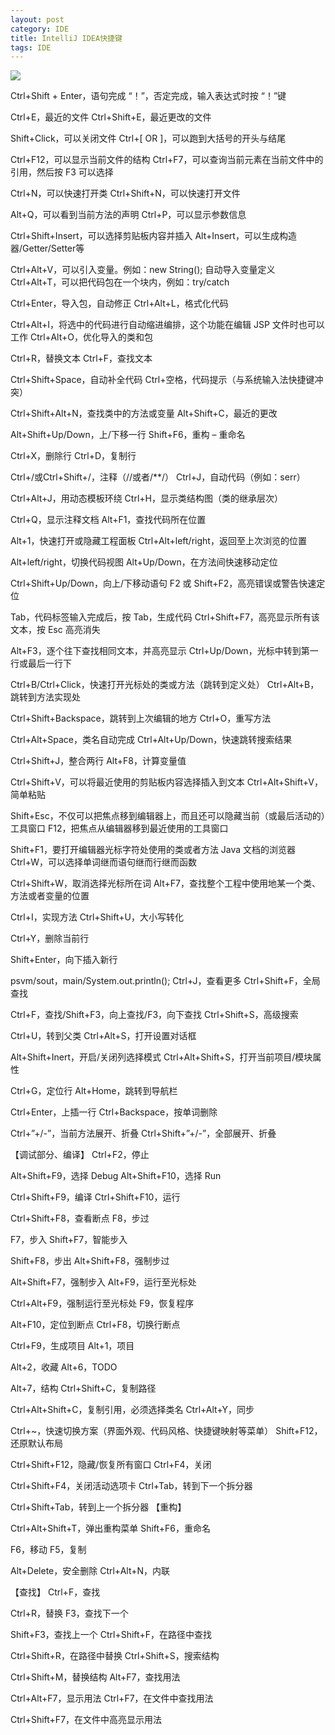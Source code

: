 ```yaml
---
layout: post
category: IDE
title: IntelliJ IDEA快捷键
tags: IDE
---
```


![](https://i.imgur.com/10i0xxN.png)

Ctrl+Shift + Enter，语句完成
“！”，否定完成，输入表达式时按 “！”键

Ctrl+E，最近的文件
Ctrl+Shift+E，最近更改的文件

Shift+Click，可以关闭文件
Ctrl+[ OR ]，可以跑到大括号的开头与结尾

Ctrl+F12，可以显示当前文件的结构
Ctrl+F7，可以查询当前元素在当前文件中的引用，然后按 F3 可以选择

Ctrl+N，可以快速打开类
Ctrl+Shift+N，可以快速打开文件

Alt+Q，可以看到当前方法的声明
Ctrl+P，可以显示参数信息

Ctrl+Shift+Insert，可以选择剪贴板内容并插入
Alt+Insert，可以生成构造器/Getter/Setter等

Ctrl+Alt+V，可以引入变量。例如：new String(); 自动导入变量定义
Ctrl+Alt+T，可以把代码包在一个块内，例如：try/catch

Ctrl+Enter，导入包，自动修正
Ctrl+Alt+L，格式化代码

Ctrl+Alt+I，将选中的代码进行自动缩进编排，这个功能在编辑 JSP 文件时也可以工作
Ctrl+Alt+O，优化导入的类和包

Ctrl+R，替换文本
Ctrl+F，查找文本

Ctrl+Shift+Space，自动补全代码
Ctrl+空格，代码提示（与系统输入法快捷键冲突）

Ctrl+Shift+Alt+N，查找类中的方法或变量
Alt+Shift+C，最近的更改

Alt+Shift+Up/Down，上/下移一行
Shift+F6，重构 – 重命名

Ctrl+X，删除行
Ctrl+D，复制行

Ctrl+/或Ctrl+Shift+/，注释（//或者/**/）
Ctrl+J，自动代码（例如：serr）

Ctrl+Alt+J，用动态模板环绕
Ctrl+H，显示类结构图（类的继承层次）

Ctrl+Q，显示注释文档
Alt+F1，查找代码所在位置

Alt+1，快速打开或隐藏工程面板
Ctrl+Alt+left/right，返回至上次浏览的位置

Alt+left/right，切换代码视图
Alt+Up/Down，在方法间快速移动定位

Ctrl+Shift+Up/Down，向上/下移动语句
F2 或 Shift+F2，高亮错误或警告快速定位

Tab，代码标签输入完成后，按 Tab，生成代码
Ctrl+Shift+F7，高亮显示所有该文本，按 Esc 高亮消失

Alt+F3，逐个往下查找相同文本，并高亮显示
Ctrl+Up/Down，光标中转到第一行或最后一行下

Ctrl+B/Ctrl+Click，快速打开光标处的类或方法（跳转到定义处）
Ctrl+Alt+B，跳转到方法实现处

Ctrl+Shift+Backspace，跳转到上次编辑的地方
Ctrl+O，重写方法

Ctrl+Alt+Space，类名自动完成
Ctrl+Alt+Up/Down，快速跳转搜索结果

Ctrl+Shift+J，整合两行
Alt+F8，计算变量值

Ctrl+Shift+V，可以将最近使用的剪贴板内容选择插入到文本
Ctrl+Alt+Shift+V，简单粘贴

Shift+Esc，不仅可以把焦点移到编辑器上，而且还可以隐藏当前（或最后活动的）工具窗口
F12，把焦点从编辑器移到最近使用的工具窗口

Shift+F1，要打开编辑器光标字符处使用的类或者方法 Java 文档的浏览器
Ctrl+W，可以选择单词继而语句继而行继而函数

Ctrl+Shift+W，取消选择光标所在词
Alt+F7，查找整个工程中使用地某一个类、方法或者变量的位置

Ctrl+I，实现方法
Ctrl+Shift+U，大小写转化

Ctrl+Y，删除当前行

Shift+Enter，向下插入新行

psvm/sout，main/System.out.println(); Ctrl+J，查看更多
Ctrl+Shift+F，全局查找

Ctrl+F，查找/Shift+F3，向上查找/F3，向下查找
Ctrl+Shift+S，高级搜索

Ctrl+U，转到父类
Ctrl+Alt+S，打开设置对话框

Alt+Shift+Inert，开启/关闭列选择模式
Ctrl+Alt+Shift+S，打开当前项目/模块属性

Ctrl+G，定位行
Alt+Home，跳转到导航栏

Ctrl+Enter，上插一行
Ctrl+Backspace，按单词删除

Ctrl+”+/-”，当前方法展开、折叠
Ctrl+Shift+”+/-”，全部展开、折叠

【调试部分、编译】
Ctrl+F2，停止

Alt+Shift+F9，选择 Debug
Alt+Shift+F10，选择 Run

Ctrl+Shift+F9，编译
Ctrl+Shift+F10，运行

Ctrl+Shift+F8，查看断点
F8，步过

F7，步入
Shift+F7，智能步入

Shift+F8，步出
Alt+Shift+F8，强制步过

Alt+Shift+F7，强制步入
Alt+F9，运行至光标处

Ctrl+Alt+F9，强制运行至光标处
F9，恢复程序

Alt+F10，定位到断点
Ctrl+F8，切换行断点

Ctrl+F9，生成项目
Alt+1，项目

Alt+2，收藏
Alt+6，TODO

Alt+7，结构
Ctrl+Shift+C，复制路径

Ctrl+Alt+Shift+C，复制引用，必须选择类名
Ctrl+Alt+Y，同步

Ctrl+~，快速切换方案（界面外观、代码风格、快捷键映射等菜单）
Shift+F12，还原默认布局

Ctrl+Shift+F12，隐藏/恢复所有窗口
Ctrl+F4，关闭

Ctrl+Shift+F4，关闭活动选项卡
Ctrl+Tab，转到下一个拆分器

Ctrl+Shift+Tab，转到上一个拆分器
【重构】

Ctrl+Alt+Shift+T，弹出重构菜单
Shift+F6，重命名

F6，移动
F5，复制

Alt+Delete，安全删除
Ctrl+Alt+N，内联

【查找】
Ctrl+F，查找

Ctrl+R，替换
F3，查找下一个

Shift+F3，查找上一个
Ctrl+Shift+F，在路径中查找

Ctrl+Shift+R，在路径中替换
Ctrl+Shift+S，搜索结构

Ctrl+Shift+M，替换结构
Alt+F7，查找用法

Ctrl+Alt+F7，显示用法
Ctrl+F7，在文件中查找用法

Ctrl+Shift+F7，在文件中高亮显示用法
